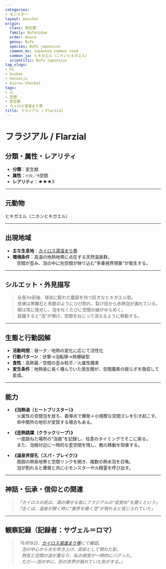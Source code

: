 ```yaml
---
categories:
- モンスター
layout: monster
origin:
  class: 両生類
  family: Bufonidae
  order: Anura
  genus: Bufo
  species: Bufo japonicus
  common_en: Japanese common toad
  common_ja: ヒキガエル（ニホンヒキガエル）
  scientific: Bufo japonicus
tag_slugs:
- hi
- kuukan
- henseiju
- kairos-thermal
tags:
- 火
- 空間
- 変生獣
- カイロス湯溜まり帯
title: フラジアル / Flarzial
---
```


# フラジアル / Flarzial

## 分類・属性・レアリティ

* **分類**：変生獣  
* **属性**：🔥火／🌀空間  
* **レアリティ**：★★★3

---

## 元動物
ヒキガエル（ニホンヒキガエル）

---

## 出現地域

* **主な生息地**：[カイロス湯溜まり帯](../place/kairos_thermal.md)  
* **環境条件**：高温の地熱地帯に点在する天然温泉群。  
　空間が歪み、泡の中に別空間が映り込む“多重視界現象”が発生する。

---

## シルエット・外見描写

> 全長1m前後、球状に膨れた腹部を持つ巨大なヒキガエル型。  
> 皮膚は黒曜石と赤鉄のようにひび割れ、裂け目から赤熱泡が漏れている。  
> 眼は常に発光し、泡を吐くたびに空間の縁がゆらめく。  
> 跳躍すると“泡”が弾け、空間をねじって消えるように移動する。

---

## 生態と行動図解

* **活動時間**：昼～夕／地熱の変化に応じて活性化  
* **行動パターン**：伏撃→泡転移→熱爆破型  
* **食性**：高熱菌／空間の歪み粒子／火属性魔素  
* **変生条件**：地熱泉に長く棲んでいた両生類が、空間魔素の揺らぎを吸収して変成。

---

## 能力

* **《泡熱渦（ヒートブリスター）》**  
　火属性の空間泡を放ち、着弾点で爆発＋小規模な空間ズレを引き起こす。  
　命中箇所の地形が変質する場合もある。

* **《歪熱跳躍（クラックリープ）》**  
　一度跳ねた場所の“泡痕”を記録し、任意のタイミングでそこに戻る。  
　また、泡痕付近に一時的な歪空間を残し、敵の移動を阻害する。

* **《温泉界穿孔（スパ・ブレイク）》**  
　周囲の熱泉地帯と空間リンクを開き、複数の熱水泡を召喚。  
　泡が割れると爆発と共に小モンスターや火精霊を呼び出す。

---

## 神話・伝承・信仰との関連

> *「カイロスの民は、湯の爆ぜる音にフラジアルの“目覚め”を聞くという」*  
> *「古くは、温泉が開く時に“異界を覗く泡”が現れると信じられていた」*

---

## 観察記録（記録者：サヴェル＝ロマ）

> *「6月19日、[カイロス湯溜まり帯](../place/kairos_thermal.md)にて確認。  
　泡の中心から炎を吹き上げ、突如として現れた影。  
　熱気と空間の波が重なり、私の感覚が一時的にバグった。  
　ただ──泡の中に、別の世界が揺れていた気がする。」*